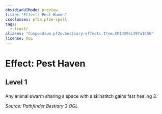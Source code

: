```yaml
---
obsidianUIMode: preview
title: "Effect: Pest Haven"
cssclasses: pf2e,pf2e-spell
tags:
  - trait/
aliases: "Compendium.pf2e.bestiary-effects.Item.CM14G9kLI97aIC5h"
license: OGL
---
```

# Effect: Pest Haven
## Level 1
### 






Any animal swarm sharing a space with a skinstitch gains fast healing 3.

*Source: Pathfinder Bestiary 3*
*OGL*